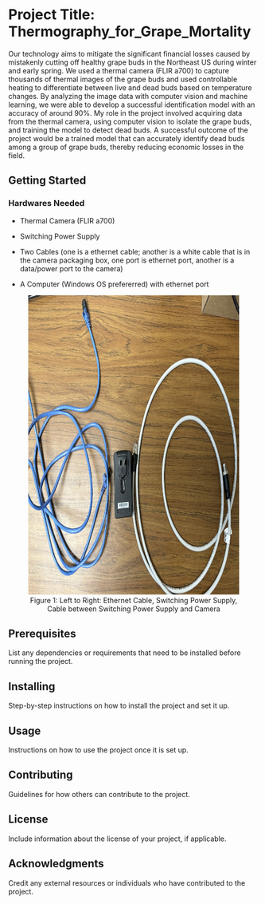 # Project Title: Thermography_for_Grape_Mortality

Our technology aims to mitigate the significant financial losses caused by mistakenly cutting off healthy grape buds in the Northeast US during winter and early spring. We used a thermal camera (FLIR a700) to capture thousands of thermal images of the grape buds and used controllable heating to differentiate between live and dead buds based on temperature changes. By analyzing the image data with computer vision and machine learning, we were able to develop a successful identification model with an accuracy of around 90%. My role in the project involved acquiring data from the thermal camera, using computer vision to isolate the grape buds, and training the model to detect dead buds. A successful outcome of the project would be a trained model that can accurately identify dead buds among a group of grape buds, thereby reducing economic losses in the field.

## Getting Started

### Hardwares Needed

* Thermal Camera (FLIR a700)

* Switching Power Supply

* Two Cables (one is a ethernet cable; another is a white cable that is in the camera packaging box, one port is ethernet port, another is a data/power port to the camera)

* A Computer (Windows OS prefererred) with ethernet port

<figure style="text-align:center">
  <img src="/readme_files/two_cables_needed_and_switching_power_supply.JPG" alt="ERROR" width="600" height="600">
  <figcaption>Figure 1: Left to Right: Ethernet Cable, Switching Power Supply, Cable between Switching Power Supply and Camera</figcaption>
</figure>


## Prerequisites

List any dependencies or requirements that need to be installed before running the project.

## Installing

Step-by-step instructions on how to install the project and set it up.

## Usage

Instructions on how to use the project once it is set up.

## Contributing

Guidelines for how others can contribute to the project.

## License

Include information about the license of your project, if applicable.

## Acknowledgments

Credit any external resources or individuals who have contributed to the project.
